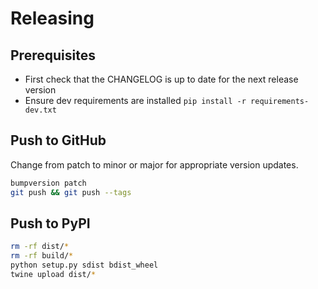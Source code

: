 # Releasing

## Prerequisites

- First check that the CHANGELOG is up to date for the next release version
- Ensure dev requirements are installed `pip install -r requirements-dev.txt`

## Push to GitHub

Change from patch to minor or major for appropriate version updates.

```bash
bumpversion patch
git push && git push --tags
```

## Push to PyPI

```bash
rm -rf dist/*
rm -rf build/*
python setup.py sdist bdist_wheel
twine upload dist/*
```
